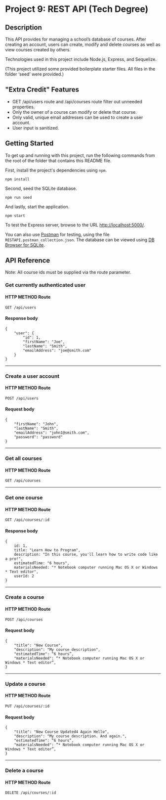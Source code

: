# Project 9: REST API (Tech Degree)

## Description

This API provides for managing a school’s database of courses. After creating an account, users can create, modify and delete courses as well as view courses created by others.

Technologies used in this project include Node.js, Express, and Sequelize.

(This project utilized some provided boilerplate starter files. All files in the folder ‘seed’ were provided.)

## "Extra Credit" Features

- GET /api/users route and /api/courses route filter out unneeded properties.
- Only the owner of a course can modify or delete that course.
- Only valid, unique email addresses can be used to create a user account.
- User input is sanitized.

## Getting Started

To get up and running with this project, run the following commands from the root of the folder that contains this README file.

First, install the project's dependencies using `npm`.

```
npm install
```

Second, seed the SQLite database.

```
npm run seed
```

And lastly, start the application.

```
npm start
```

To test the Express server, browse to the URL [http://localhost:5000/](http://localhost:5000/).

You can also use [Postman](https://www.getpostman.com/) for testing, using the file `RESTAPI.postman_collection.json`. The database can be viewed using [DB Browser for SQLite](https://sqlitebrowser.org/).

## API Reference

Note: All course ids must be supplied via the route parameter.

### Get currently authenticated user
#### HTTP METHOD Route
`GET /api/users`
#### Response body
```
{
    "user": {
        "id": 1,
        "firstName": "Joe",
        "lastName": "Smith",
        "emailAddress": "joe@smith.com"
    }
}
```

---
### Create a user account
#### HTTP METHOD Route
`POST /api/users`
#### Request body
```
{
    "firstName": "John",
    "lastName": "Smith",
    "emailAddress": "john1@smith.com",
    "password": "password"
}
```

---
### Get all courses
#### HTTP METHOD Route
`GET /api/courses`

---
### Get one course
#### HTTP METHOD Route
`GET /api/courses/:id`

#### Response body
```
{
    id: 1,
    title: "Learn How to Program",
    description: "In this course, you'll learn how to write code like a pro!",
    estimatedTime: "6 hours",
    materialsNeeded: "* Notebook computer running Mac OS X or Windows * Text editor",
    userId: 2
}
```

---
### Create a course
#### HTTP METHOD Route
`POST /api/courses`
#### Request body
```
{
    "title": "New Course",
    "description": "My course description",
    "estimatedTime": “6 hours”,
    "materialsNeeded": “* Notebook computer running Mac OS X or Windows * Text editor”,
}
```

---
### Update a course
#### HTTP METHOD Route
`PUT /api/courses/:id`

#### Request body
```
{
    "title": "New Course Updated4 Again Hello",
    "description": "My course description. And again.",
    "estimatedTime": “6 hours”,
    "materialsNeeded": “* Notebook computer running Mac OS X or Windows * Text editor”,
}
```

---
### Delete a course
#### HTTP METHOD Route
`DELETE /api/courses/:id`
